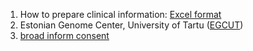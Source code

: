 1. How to prepare clinical information: [Excel format](41586_2019_1272_MOESM2_ESM.xlsx)
2. Estonian Genome Center, University of Tartu ([EGCUT](EGCUT.Biobank.pdf)) 
3. [broad inform consent](gene_donor_consent_form.pdf)
